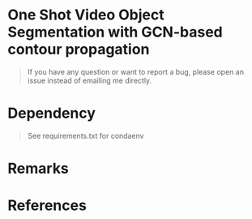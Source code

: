 # One Shot Video Object Segmentation with GCN-based contour propagation

> If you have any question or want to report a bug, please open an issue instead of emailing me directly.




# Dependency
> See requirements.txt for condaenv

# Remarks


# References
